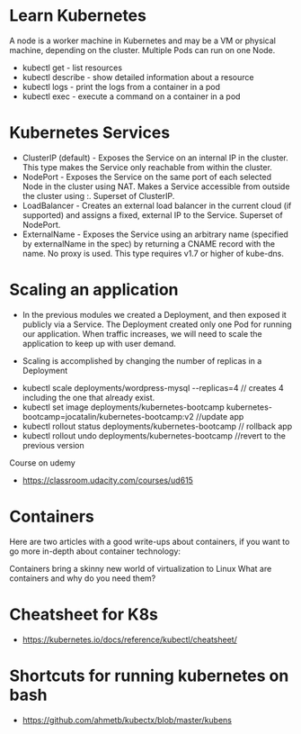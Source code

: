 # Learn Kubernetes

A node is a worker machine in Kubernetes and may be a VM or physical machine, depending on the cluster. Multiple Pods can run on one Node.

* kubectl get - list resources
* kubectl describe - show detailed information about a resource
* kubectl logs - print the logs from a container in a pod
* kubectl exec - execute a command on a container in a pod

# Kubernetes Services

* ClusterIP (default) - Exposes the Service on an internal IP in the cluster. This type makes the Service only reachable from within the cluster.
* NodePort - Exposes the Service on the same port of each selected Node in the cluster using NAT. Makes a Service accessible from outside the cluster using <NodeIP>:<NodePort>. Superset of ClusterIP.
* LoadBalancer - Creates an external load balancer in the current cloud (if supported) and assigns a fixed, external IP to the Service. Superset of NodePort.
* ExternalName - Exposes the Service using an arbitrary name (specified by externalName in the spec) by returning a CNAME record with the name. No proxy is used. This type requires v1.7 or higher of kube-dns.

# Scaling an application
* In the previous modules we created a Deployment, and then exposed it publicly via a Service. The Deployment created only one Pod for running our application. When traffic increases, we will need to scale the application to keep up with user demand.

* Scaling is accomplished by changing the number of replicas in a Deployment
-  kubectl scale deployments/wordpress-mysql --replicas=4 // creates 4 including the one that already exist.
-  kubectl set image deployments/kubernetes-bootcamp kubernetes-bootcamp=jocatalin/kubernetes-bootcamp:v2 //update app
-  kubectl rollout status deployments/kubernetes-bootcamp // rollback app
-  kubectl rollout undo deployments/kubernetes-bootcamp //revert to the previous version 


Course on udemy
* https://classroom.udacity.com/courses/ud615

# Containers
Here are two articles with a good write-ups about containers, if you want to go more in-depth about container technology:

Containers bring a skinny new world of virtualization to Linux
What are containers and why do you need them?

# Cheatsheet for K8s
* https://kubernetes.io/docs/reference/kubectl/cheatsheet/

#  Shortcuts for running kubernetes on bash

* https://github.com/ahmetb/kubectx/blob/master/kubens
